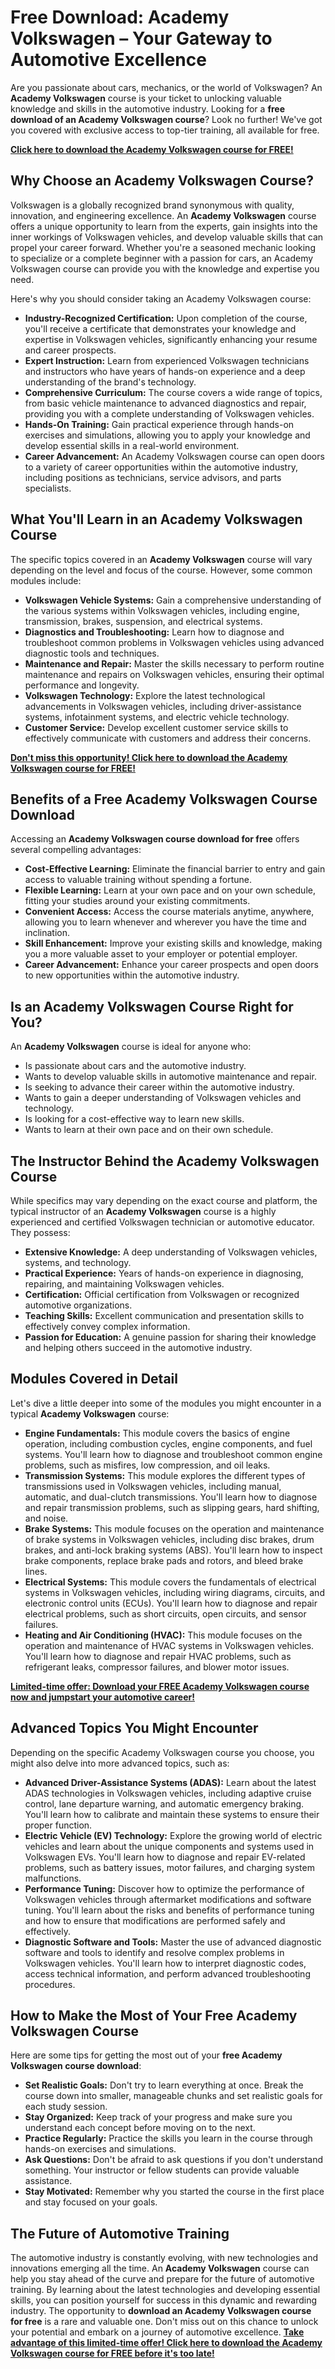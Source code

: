 # Free Download: Academy Volkswagen – Your Gateway to Automotive Excellence

Are you passionate about cars, mechanics, or the world of Volkswagen? An **Academy Volkswagen** course is your ticket to unlocking valuable knowledge and skills in the automotive industry. Looking for a **free download of an Academy Volkswagen course**? Look no further! We've got you covered with exclusive access to top-tier training, all available for free.

[**Click here to download the Academy Volkswagen course for FREE!**](https://udemywork.com/academy-volkswagen)

## Why Choose an Academy Volkswagen Course?

Volkswagen is a globally recognized brand synonymous with quality, innovation, and engineering excellence. An **Academy Volkswagen** course offers a unique opportunity to learn from the experts, gain insights into the inner workings of Volkswagen vehicles, and develop valuable skills that can propel your career forward. Whether you're a seasoned mechanic looking to specialize or a complete beginner with a passion for cars, an Academy Volkswagen course can provide you with the knowledge and expertise you need.

Here's why you should consider taking an Academy Volkswagen course:

*   **Industry-Recognized Certification:** Upon completion of the course, you'll receive a certificate that demonstrates your knowledge and expertise in Volkswagen vehicles, significantly enhancing your resume and career prospects.
*   **Expert Instruction:** Learn from experienced Volkswagen technicians and instructors who have years of hands-on experience and a deep understanding of the brand's technology.
*   **Comprehensive Curriculum:** The course covers a wide range of topics, from basic vehicle maintenance to advanced diagnostics and repair, providing you with a complete understanding of Volkswagen vehicles.
*   **Hands-On Training:** Gain practical experience through hands-on exercises and simulations, allowing you to apply your knowledge and develop essential skills in a real-world environment.
*   **Career Advancement:** An Academy Volkswagen course can open doors to a variety of career opportunities within the automotive industry, including positions as technicians, service advisors, and parts specialists.

## What You'll Learn in an Academy Volkswagen Course

The specific topics covered in an **Academy Volkswagen** course will vary depending on the level and focus of the course. However, some common modules include:

*   **Volkswagen Vehicle Systems:** Gain a comprehensive understanding of the various systems within Volkswagen vehicles, including engine, transmission, brakes, suspension, and electrical systems.
*   **Diagnostics and Troubleshooting:** Learn how to diagnose and troubleshoot common problems in Volkswagen vehicles using advanced diagnostic tools and techniques.
*   **Maintenance and Repair:** Master the skills necessary to perform routine maintenance and repairs on Volkswagen vehicles, ensuring their optimal performance and longevity.
*   **Volkswagen Technology:** Explore the latest technological advancements in Volkswagen vehicles, including driver-assistance systems, infotainment systems, and electric vehicle technology.
*   **Customer Service:** Develop excellent customer service skills to effectively communicate with customers and address their concerns.

[**Don't miss this opportunity! Click here to download the Academy Volkswagen course for FREE!**](https://udemywork.com/academy-volkswagen)

## Benefits of a Free Academy Volkswagen Course Download

Accessing an **Academy Volkswagen course download for free** offers several compelling advantages:

*   **Cost-Effective Learning:** Eliminate the financial barrier to entry and gain access to valuable training without spending a fortune.
*   **Flexible Learning:** Learn at your own pace and on your own schedule, fitting your studies around your existing commitments.
*   **Convenient Access:** Access the course materials anytime, anywhere, allowing you to learn whenever and wherever you have the time and inclination.
*   **Skill Enhancement:** Improve your existing skills and knowledge, making you a more valuable asset to your employer or potential employer.
*   **Career Advancement:** Enhance your career prospects and open doors to new opportunities within the automotive industry.

## Is an Academy Volkswagen Course Right for You?

An **Academy Volkswagen** course is ideal for anyone who:

*   Is passionate about cars and the automotive industry.
*   Wants to develop valuable skills in automotive maintenance and repair.
*   Is seeking to advance their career within the automotive industry.
*   Wants to gain a deeper understanding of Volkswagen vehicles and technology.
*   Is looking for a cost-effective way to learn new skills.
*   Wants to learn at their own pace and on their own schedule.

## The Instructor Behind the Academy Volkswagen Course

While specifics may vary depending on the exact course and platform, the typical instructor of an **Academy Volkswagen** course is a highly experienced and certified Volkswagen technician or automotive educator. They possess:

*   **Extensive Knowledge:** A deep understanding of Volkswagen vehicles, systems, and technology.
*   **Practical Experience:** Years of hands-on experience in diagnosing, repairing, and maintaining Volkswagen vehicles.
*   **Certification:** Official certification from Volkswagen or recognized automotive organizations.
*   **Teaching Skills:** Excellent communication and presentation skills to effectively convey complex information.
*   **Passion for Education:** A genuine passion for sharing their knowledge and helping others succeed in the automotive industry.

## Modules Covered in Detail

Let's dive a little deeper into some of the modules you might encounter in a typical **Academy Volkswagen** course:

*   **Engine Fundamentals:** This module covers the basics of engine operation, including combustion cycles, engine components, and fuel systems. You'll learn how to diagnose and troubleshoot common engine problems, such as misfires, low compression, and oil leaks.
*   **Transmission Systems:** This module explores the different types of transmissions used in Volkswagen vehicles, including manual, automatic, and dual-clutch transmissions. You'll learn how to diagnose and repair transmission problems, such as slipping gears, hard shifting, and noise.
*   **Brake Systems:** This module focuses on the operation and maintenance of brake systems in Volkswagen vehicles, including disc brakes, drum brakes, and anti-lock braking systems (ABS). You'll learn how to inspect brake components, replace brake pads and rotors, and bleed brake lines.
*   **Electrical Systems:** This module covers the fundamentals of electrical systems in Volkswagen vehicles, including wiring diagrams, circuits, and electronic control units (ECUs). You'll learn how to diagnose and repair electrical problems, such as short circuits, open circuits, and sensor failures.
*   **Heating and Air Conditioning (HVAC):** This module focuses on the operation and maintenance of HVAC systems in Volkswagen vehicles. You'll learn how to diagnose and repair HVAC problems, such as refrigerant leaks, compressor failures, and blower motor issues.

[**Limited-time offer: Download your FREE Academy Volkswagen course now and jumpstart your automotive career!**](https://udemywork.com/academy-volkswagen)

## Advanced Topics You Might Encounter

Depending on the specific Academy Volkswagen course you choose, you might also delve into more advanced topics, such as:

*   **Advanced Driver-Assistance Systems (ADAS):** Learn about the latest ADAS technologies in Volkswagen vehicles, including adaptive cruise control, lane departure warning, and automatic emergency braking. You'll learn how to calibrate and maintain these systems to ensure their proper function.
*   **Electric Vehicle (EV) Technology:** Explore the growing world of electric vehicles and learn about the unique components and systems used in Volkswagen EVs. You'll learn how to diagnose and repair EV-related problems, such as battery issues, motor failures, and charging system malfunctions.
*   **Performance Tuning:** Discover how to optimize the performance of Volkswagen vehicles through aftermarket modifications and software tuning. You'll learn about the risks and benefits of performance tuning and how to ensure that modifications are performed safely and effectively.
*   **Diagnostic Software and Tools:** Master the use of advanced diagnostic software and tools to identify and resolve complex problems in Volkswagen vehicles. You'll learn how to interpret diagnostic codes, access technical information, and perform advanced troubleshooting procedures.

## How to Make the Most of Your Free Academy Volkswagen Course

Here are some tips for getting the most out of your **free Academy Volkswagen course download**:

*   **Set Realistic Goals:** Don't try to learn everything at once. Break the course down into smaller, manageable chunks and set realistic goals for each study session.
*   **Stay Organized:** Keep track of your progress and make sure you understand each concept before moving on to the next.
*   **Practice Regularly:** Practice the skills you learn in the course through hands-on exercises and simulations.
*   **Ask Questions:** Don't be afraid to ask questions if you don't understand something. Your instructor or fellow students can provide valuable assistance.
*   **Stay Motivated:** Remember why you started the course in the first place and stay focused on your goals.

## The Future of Automotive Training

The automotive industry is constantly evolving, with new technologies and innovations emerging all the time. An **Academy Volkswagen** course can help you stay ahead of the curve and prepare for the future of automotive training. By learning about the latest technologies and developing essential skills, you can position yourself for success in this dynamic and rewarding industry.
The opportunity to **download an Academy Volkswagen course for free** is a rare and valuable one. Don't miss out on this chance to unlock your potential and embark on a journey of automotive excellence.
[**Take advantage of this limited-time offer! Click here to download the Academy Volkswagen course for FREE before it's too late!**](https://udemywork.com/academy-volkswagen)
